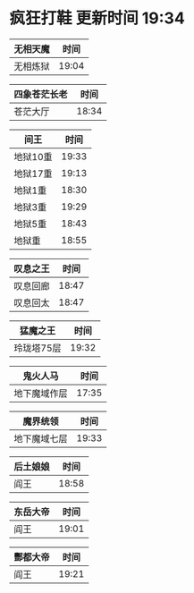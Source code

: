 # 疯狂打鞋 更新时间 19:34

| 无相天魔   | 时间    |
|--------|-------|
| 无相炼狱 | 19:04 |

| 四象苍茫长老   | 时间    |
|--------|-------|
| 苍茫大厅 | 18:34 |

| 间王   | 时间    |
|--------|-------|
| 地狱10重 | 19:33 |
| 地狱17重 | 19:13 |
| 地狱1重 | 18:30 |
| 地狱3重 | 19:29 |
| 地狱5重 | 18:43 |
| 地狱重 | 18:55 |

| 叹息之王   | 时间    |
|--------|-------|
| 叹息回廊 | 18:47 |
| 叹息回太 | 18:47 |

| 猛魔之王   | 时间    |
|--------|-------|
| 玲珑塔75层 | 19:32 |

| 鬼火人马   | 时间    |
|--------|-------|
| 地下魔域作层 | 17:35 |

| 魔界统领   | 时间    |
|--------|-------|
| 地下魔域七层 | 19:33 |

| 后土娘娘   | 时间    |
|--------|-------|
| 阎王 | 18:58 |

| 东岳大帝   | 时间    |
|--------|-------|
| 阎王 | 19:01 |

| 酆都大帝   | 时间    |
|--------|-------|
| 阎王 | 19:21 |